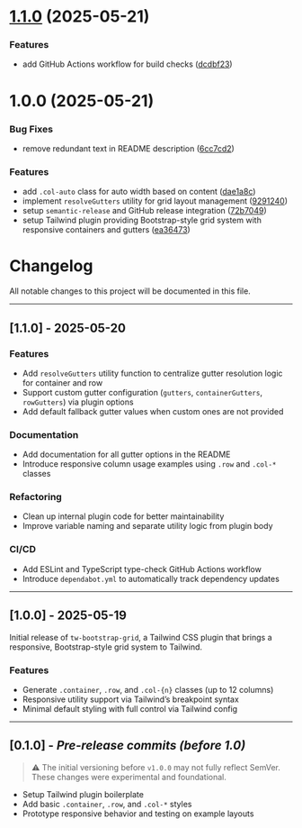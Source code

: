 # [1.1.0](https://github.com/bawerbozdag/tw-bootstrap-grid/compare/v1.0.0...v1.1.0) (2025-05-21)


### Features

* add GitHub Actions workflow for build checks ([dcdbf23](https://github.com/bawerbozdag/tw-bootstrap-grid/commit/dcdbf23fe83ff3d19b6fc0d3762c0a0fbaaed99d))

# 1.0.0 (2025-05-21)


### Bug Fixes

* remove redundant text in README description ([6cc7cd2](https://github.com/bawerbozdag/tw-bootstrap-grid/commit/6cc7cd2cfa64a8e33f876edfd949cca701284316))


### Features

* add `.col-auto` class for auto width based on content ([dae1a8c](https://github.com/bawerbozdag/tw-bootstrap-grid/commit/dae1a8c1eb677e4e98110183dd0223307d8e22e9))
* implement `resolveGutters` utility for grid layout management ([9291240](https://github.com/bawerbozdag/tw-bootstrap-grid/commit/9291240483d8f3b9d9a5745a9f63cebb10cac93c))
* setup `semantic-release` and GitHub release integration ([72b7049](https://github.com/bawerbozdag/tw-bootstrap-grid/commit/72b704999092bb75eeec5a8f06ba16d764f8707f))
* setup Tailwind plugin providing Bootstrap-style grid system with responsive containers and gutters ([ea36473](https://github.com/bawerbozdag/tw-bootstrap-grid/commit/ea36473ad113b58b8b605a7be0e42acab300a3d5))

# Changelog

All notable changes to this project will be documented in this file.

---

## [1.1.0] - 2025-05-20

### Features

- Add `resolveGutters` utility function to centralize gutter resolution logic for container and row
- Support custom gutter configuration (`gutters`, `containerGutters`, `rowGutters`) via plugin options
- Add default fallback gutter values when custom ones are not provided

### Documentation

- Add documentation for all gutter options in the README
- Introduce responsive column usage examples using `.row` and `.col-*` classes

### Refactoring

- Clean up internal plugin code for better maintainability
- Improve variable naming and separate utility logic from plugin body

### CI/CD

- Add ESLint and TypeScript type-check GitHub Actions workflow
- Introduce `dependabot.yml` to automatically track dependency updates

---

## [1.0.0] - 2025-05-19

Initial release of `tw-bootstrap-grid`, a Tailwind CSS plugin that brings a responsive, Bootstrap-style grid system to Tailwind.

### Features

- Generate `.container`, `.row`, and `.col-{n}` classes (up to 12 columns)
- Responsive utility support via Tailwind’s breakpoint syntax
- Minimal default styling with full control via Tailwind config

---

## [0.1.0] - _Pre-release commits (before 1.0)_

> ⚠️ The initial versioning before `v1.0.0` may not fully reflect SemVer. These changes were experimental and foundational.

- Setup Tailwind plugin boilerplate
- Add basic `.container`, `.row`, and `.col-*` styles
- Prototype responsive behavior and testing on example layouts
